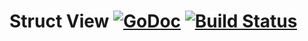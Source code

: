# Struct View [![GoDoc](https://godoc.org/github.com/sevlyar/go-struct-view?status.svg)](https://godoc.org/github.com/sevlyar/go-struct-view) [![Build Status](https://travis-ci.org/sevlyar/go-struct-view.svg?branch=master)](https://travis-ci.org/sevlyar/go-struct-view)
